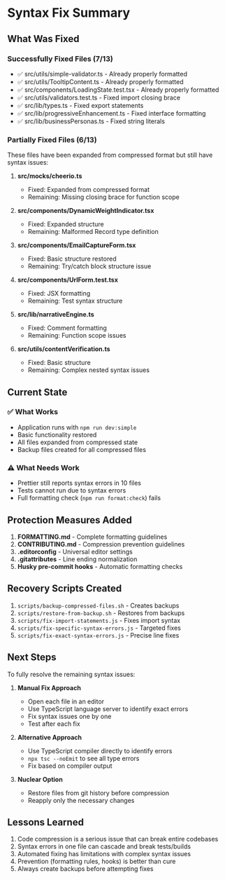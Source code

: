 # Syntax Fix Summary

## What Was Fixed

### Successfully Fixed Files (7/13)
- ✅ src/utils/simple-validator.ts - Already properly formatted
- ✅ src/utils/TooltipContent.ts - Already properly formatted  
- ✅ src/components/LoadingState.test.tsx - Already properly formatted
- ✅ src/utils/validators.test.ts - Fixed import closing brace
- ✅ src/lib/types.ts - Fixed export statements
- ✅ src/lib/progressiveEnhancement.ts - Fixed interface formatting
- ✅ src/lib/businessPersonas.ts - Fixed string literals

### Partially Fixed Files (6/13)
These files have been expanded from compressed format but still have syntax issues:

1. **src/__mocks__/cheerio.ts**
   - Fixed: Expanded from compressed format
   - Remaining: Missing closing brace for function scope

2. **src/components/DynamicWeightIndicator.tsx**
   - Fixed: Expanded structure
   - Remaining: Malformed Record type definition

3. **src/components/EmailCaptureForm.tsx**
   - Fixed: Basic structure restored
   - Remaining: Try/catch block structure issue

4. **src/components/UrlForm.test.tsx**
   - Fixed: JSX formatting
   - Remaining: Test syntax structure

5. **src/lib/narrativeEngine.ts**
   - Fixed: Comment formatting
   - Remaining: Function scope issues

6. **src/utils/contentVerification.ts**
   - Fixed: Basic structure
   - Remaining: Complex nested syntax issues

## Current State

### ✅ What Works
- Application runs with `npm run dev:simple`
- Basic functionality restored
- All files expanded from compressed state
- Backup files created for all compressed files

### ⚠️ What Needs Work
- Prettier still reports syntax errors in 10 files
- Tests cannot run due to syntax errors
- Full formatting check (`npm run format:check`) fails

## Protection Measures Added

1. **FORMATTING.md** - Complete formatting guidelines
2. **CONTRIBUTING.md** - Compression prevention guidelines
3. **.editorconfig** - Universal editor settings
4. **.gitattributes** - Line ending normalization
5. **Husky pre-commit hooks** - Automatic formatting checks

## Recovery Scripts Created

1. `scripts/backup-compressed-files.sh` - Creates backups
2. `scripts/restore-from-backup.sh` - Restores from backups
3. `scripts/fix-import-statements.js` - Fixes import syntax
4. `scripts/fix-specific-syntax-errors.js` - Targeted fixes
5. `scripts/fix-exact-syntax-errors.js` - Precise line fixes

## Next Steps

To fully resolve the remaining syntax issues:

1. **Manual Fix Approach**
   - Open each file in an editor
   - Use TypeScript language server to identify exact errors
   - Fix syntax issues one by one
   - Test after each fix

2. **Alternative Approach** 
   - Use TypeScript compiler directly to identify errors
   - `npx tsc --noEmit` to see all type errors
   - Fix based on compiler output

3. **Nuclear Option**
   - Restore files from git history before compression
   - Reapply only the necessary changes

## Lessons Learned

1. Code compression is a serious issue that can break entire codebases
2. Syntax errors in one file can cascade and break tests/builds
3. Automated fixing has limitations with complex syntax issues
4. Prevention (formatting rules, hooks) is better than cure
5. Always create backups before attempting fixes